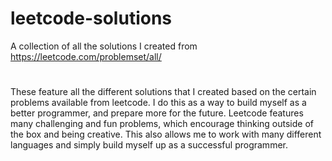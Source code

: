 # leetcode-solutions
A collection of all the solutions I created from https://leetcode.com/problemset/all/

# 
These feature all the different solutions that I created based on the certain problems available from leetcode. I do this as a way to build myself as a better programmer, and prepare more for the future. Leetcode features many challenging and fun problems, which encourage thinking outside of the box and being creative. This also allows me to work with many different languages and simply build myself up as a successful programmer.
